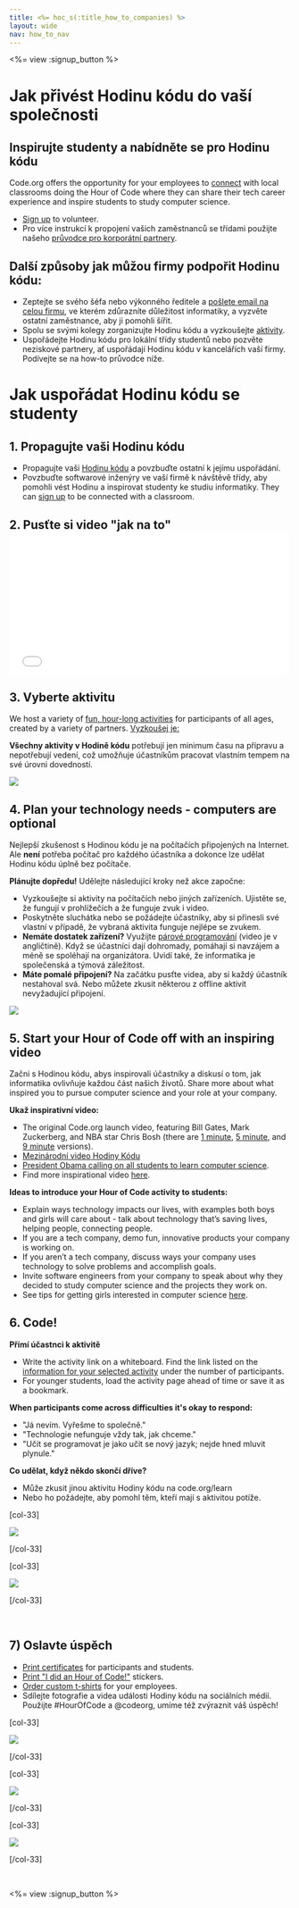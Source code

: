 ```yaml
---
title: <%= hoc_s(:title_how_to_companies) %>
layout: wide
nav: how_to_nav
---
```

<%= view :signup_button %>

# Jak přivést Hodinu kódu do vaší společnosti

## Inspirujte studenty a nabídněte se pro Hodinu kódu

Code.org offers the opportunity for your employees to [connect](<%= codeorg_url('/volunteer') %>) with local classrooms doing the Hour of Code where they can share their tech career experience and inspire students to study computer science.

- [Sign up](<%= codeorg_url('/volunteer') %>) to volunteer.
- Pro více instrukcí k propojení vašich zaměstnanců se třídami použijte našeho [průvodce pro korporátní partnery](<%= localized_file('/files/hoc-corporate-toolkit.pdf') %>).

## Další způsoby jak můžou firmy podpořit Hodinu kódu:

- Zeptejte se svého šéfa nebo výkonného ředitele a [pošlete email na celou firmu](<%= resolve_url('/promote/resources#sample-emails') %>), ve kterém zdůrazníte důležitost informatiky, a vyzvěte ostatní zaměstnance, aby ji pomohli šířit.
- Spolu se svými kolegy zorganizujte Hodinu kódu a vyzkoušejte [aktivity](<%= resolve_url('/learn') %>).
- Uspořádejte Hodinu kódu pro lokální třídy studentů nebo pozvěte neziskové partnery, ať uspořádají Hodinu kódu v kancelářích vaší firmy. Podívejte se na how-to průvodce níže.

# Jak uspořádat Hodinu kódu se studenty

## 1. Propagujte vaši Hodinu kódu

- Propagujte vaši [Hodinu kódu](<%= resolve_url('/promote') %>) a povzbuďte ostatní k jejímu uspořádání.
- Povzbuďte softwarové inženýry ve vaší firmě k návštěvě třídy, aby pomohli vést Hodinu a inspirovat studenty ke studiu informatiky. They can [sign up](<%= codeorg_url('/volunteer/engineer') %>) to be connected with a classroom.

## 2. Pusťte si video "jak na to" <iframe width="500" height="255" src="//www.youtube.com/embed/SrnvvWDm73k" frameborder="0" allowfullscreen mark="crwd-mark"></iframe> 

## 3. Vyberte aktivitu

We host a variety of [fun, hour-long activities](<%= resolve_url('/learn') %>) for participants of all ages, created by a variety of partners. [Vyzkoušej je:](<%= resolve_url('/learn') %>)

**Všechny aktivity v Hodině kódu** potřebují jen minimum času na přípravu a nepotřebují vedení, což umožňuje účastníkům pracovat vlastním tempem na své úrovni dovedností.

[![](/images/fit-700/tutorials.png)](<%= resolve_url('/learn') %>)

## 4. Plan your technology needs - computers are optional

Nejlepší zkušenost s Hodinou kódu je na počítačích připojených na Internet. Ale **není** potřeba počítač pro každého účastníka a dokonce lze udělat Hodinu kódu úplně bez počítače.

**Plánujte dopředu!** Udělejte následující kroky než akce započne:

- Vyzkoušejte si aktivity na počítačích nebo jiných zařízeních. Ujistěte se, že fungují v prohlížečích a že funguje zvuk i video.
- Poskytněte sluchátka nebo se požádejte účastníky, aby si přinesli své vlastní v případě, že vybraná aktivita funguje nejlépe se zvukem.
- **Nemáte dostatek zařízení?** Využijte [párové programování](https://www.youtube.com/watch?v=vgkahOzFH2Q) (video je v angličtině). Když se účastníci dají dohromady, pomáhají si navzájem a méně se spoléhají na organizátora. Uvidí také, že informatika je společenská a týmová záležitost.
- **Máte pomalé připojení?** Na začátku pusťte videa, aby si každý účastník nestahoval svá. Nebo můžete zkusit některou z offline aktivit nevyžadující připojení.

<img src="/images/fit-350/group_ipad.jpg" />

## 5. Start your Hour of Code off with an inspiring video

Začni s Hodinou kódu, abys inspirovali účastníky a diskusí o tom, jak informatika ovlivňuje každou část našich životů. Share more about what inspired you to pursue computer science and your role at your company.

**Ukaž inspirativní video:**

- The original Code.org launch video, featuring Bill Gates, Mark Zuckerberg, and NBA star Chris Bosh (there are [1 minute](https://www.youtube.com/watch?v=qYZF6oIZtfc), [5 minute](https://www.youtube.com/watch?v=nKIu9yen5nc), and [9 minute](https://www.youtube.com/watch?v=dU1xS07N-FA) versions).
- [Mezinárodní video Hodiny Kódu](https://www.youtube.com/watch?v=KsOIlDT145A)
- [President Obama calling on all students to learn computer science](https://www.youtube.com/watch?v=6XvmhE1J9PY).
- Find more inspirational video [here](https://www.youtube.com/playlist?list=PLzdnOPI1iJNfpD8i4Sx7U0y2MccnrNZuP).

**Ideas to introduce your Hour of Code activity to students:**

- Explain ways technology impacts our lives, with examples both boys and girls will care about - talk about technology that’s saving lives, helping people, connecting people.
- If you are a tech company, demo fun, innovative products your company is working on.
- If you aren’t a tech company, discuss ways your company uses technology to solve problems and accomplish goals.
- Invite software engineers from your company to speak about why they decided to study computer science and the projects they work on.
- See tips for getting girls interested in computer science [here](<%= codeorg_url('/girls') %>).

## 6. Code!

**Přímí účastnci k aktivitě**

- Write the activity link on a whiteboard. Find the link listed on the [information for your selected activity](<%= resolve_url('/learn') %>) under the number of participants.
- For younger students, load the activity page ahead of time or save it as a bookmark.

**When participants come across difficulties it's okay to respond:**

- "Já nevím. Vyřešme to společně."
- "Technologie nefunguje vždy tak, jak chceme."
- "Učit se programovat je jako učit se nový jazyk; nejde hned mluvit plynule."

**Co udělat, když někdo skončí dříve?**

- Může zkusit jinou aktivitu Hodiny kódu na code.org/learn
- Nebo ho požádejte, aby pomohl těm, kteří mají s aktivitou potíže.

[col-33]

![](/images/fit-250/highschoolgirls.jpeg)

[/col-33]

[col-33]

![](/images/fit-300/group_ar.jpg)

[/col-33]

<p style="clear:both">&nbsp;</p>

## 7) Oslavte úspěch

- [Print certificates](<%= codeorg_url('/certificates') %>) for participants and students.
- [Print "I did an Hour of Code!"](<%= resolve_url('/promote/resources#stickers') %>) stickers.
- [Order custom t-shirts](http://blog.code.org/post/132608499493/hour-of-code-shirts-and-more) for your employees.
- Sdílejte fotografie a videa události Hodiny kódu na sociálních médií. Použijte #HourOfCode a @codeorg, umíme též zvýraznit váš úspěch!

[col-33]

![](/images/fit-250/celebrate2.jpeg)

[/col-33]

[col-33]

![](/images/fit-260/highlight-certificates.jpg)

[/col-33]

[col-33]

![](/images/fit-300/boy-certificate.jpg)

[/col-33]

<p style="clear:both">&nbsp;</p>

<%= view :signup_button %>